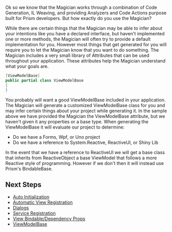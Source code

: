 Ok so we know that the Magician works through a combination of Code Generation, IL Weaving, and providing Analyzers and Code Actions purpose built for Prism developers. But how exactly do you use the Magician?

While there are certain things that the Magician may be able to infer about your intentions like you have a declared interface, but haven't implemented one or more methods, the Magician will often try to provide a default implementation for you. However most things that get generated for you will require you to let the Magician know that you want to do something. The Magician includes a very small library of Attributes that can be used throughout your application. These attributes help the Magician understand what your goals are.

```csharp
[ViewModelBase]
public partial class ViewModelBase
{
}
```

You probably will want a good ViewModelBase included in your application. The Magician will generate a customized ViewModelBase class for you and may infer certain things about your project while generating it. In the sample above we have provided the Magician the ViewModelBase attribute, but we haven't given it any properties or a base type. When generating the ViewModelBase it will evaluate our project to determine:

- Do we have a Forms, Wpf, or Uno project
- Do we have a reference to System.Reactive, ReactiveUI, or Shiny Lib

In the event that we have a reference to ReactiveUI we will get a base class that inherits from ReactiveObject a base ViewModel that follows a more Reactive style of programming. However if we don't then it will instead use Prism's BindableBase.

## Next Steps

- [Auto Initialization](code-gen/auto-initialization.md)
- [Automatic View Registration](code-gen/view-registration.md)
- [Dialogs](code-gen/dialogs.md)
- [Service Registration](code-gen/service-registration.md)
- [View Bindable/Dependency Props](code-gen/view-bindable-props.md)
- [ViewModelBase](code-gen/viewmodelbase.md)